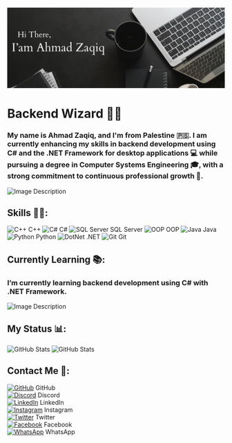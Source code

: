 ![Image Description](https://github.com/AhmadZaqiq/AhmadZaqiq/blob/main/Greeting.png?raw=true)

# Backend Wizard 🧙‍♂️

### My name is Ahmad Zaqiq, and I'm from Palestine 🇵🇸. I am currently enhancing my skills in backend development using C# and the .NET Framework for desktop applications 💻 while pursuing a degree in Computer Systems Engineering 🎓, with a strong commitment to continuous professional growth 🌱.

![Image Description](https://user-images.githubusercontent.com/74038190/212750155-3ceddfbd-19d3-40a3-87af-8d329c8323c4.gif)

## Skills 🏋️‍♂️:
  ![C++](https://img.icons8.com/color/48/000000/c-plus-plus-logo.png) C++
  ![C#](https://img.icons8.com/color/48/000000/c-sharp-logo.png) C#
  ![SQL Server](https://img.icons8.com/color/48/000000/microsoft-sql-server.png) SQL Server
  ![OOP](https://img.icons8.com/color/48/000000/flow-chart.png) OOP
  ![Java](https://img.icons8.com/color/48/000000/java-coffee-cup-logo.png) Java
  ![Python](https://img.icons8.com/color/48/000000/python.png) Python
  ![DotNet](https://img.icons8.com/color/48/000000/net-framework.png) .NET
  ![Git](https://img.icons8.com/color/48/000000/git.png) Git

## Currently Learning 📚:
### I’m currently learning backend development using C# with .NET Framework.

![Image Description](https://user-images.githubusercontent.com/74038190/212284158-e840e285-664b-44d7-b79b-e264b5e54825.gif)

## My Status 📊:
![GitHub Stats](https://github-readme-stats.vercel.app/api/top-langs?username=AhmadZaqiq&show_icons=true&locale=en&layout=compact&theme=onedark)     ![GitHub Stats](https://github-readme-stats.vercel.app/api?username=AhmadZaqiq&show_icons=true&theme=onedark)

## Contact Me 📱:
[![GitHub](https://img.icons8.com/color/48/000000/github.png)](https://github.com/AhmadZaqiq) GitHub  
[![Discord](https://img.icons8.com/color/48/000000/discord-logo.png)](https://discord.com/users/ahmadjr) Discord  
[![LinkedIn](https://img.icons8.com/color/48/000000/linkedin.png)](https://www.linkedin.com/in/ahmad-zaqiq-23b2a5225/) LinkedIn  
[![Instagram](https://img.icons8.com/color/48/000000/instagram-new.png)](https://www.instagram.com/4.ahmad_awad.4/) Instagram  
[![Twitter](https://img.icons8.com/ios/48/000000/x.png)](https://twitter.com/XAhmadJRX) Twitter  
[![Facebook](https://img.icons8.com/color/48/000000/facebook.png)](https://www.facebook.com/ahmad0599132052) Facebook  
[![WhatsApp](https://img.icons8.com/color/48/000000/whatsapp.png)](https://wa.me/972594484756) WhatsApp


